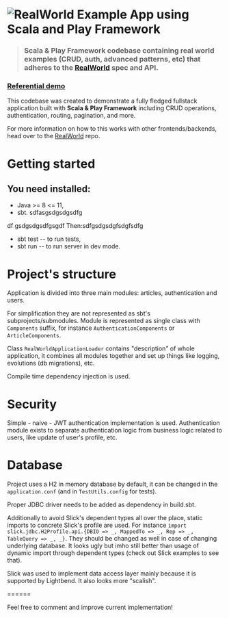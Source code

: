 # ![RealWorld Example App using Scala and Play Framework](logo.png)

> ### Scala & Play Framework codebase containing real world examples (CRUD, auth, advanced patterns, etc) that adheres to the [RealWorld](https://github.com/gothinkster/realworld) spec and API.

### [Referential demo](https://react-redux.realworld.io/)

This codebase was created to demonstrate a fully fledged fullstack application built with **Scala & Play Framework** including CRUD operations, authentication, routing, pagination, and more.

For more information on how to this works with other frontends/backends, head over to the [RealWorld](https://github.com/gothinkster/realworld) repo.

# Getting started

## You need installed:
 * Java >= 8 <= 11,
 * sbt.
sdfasgsdgsdgsdfg

df
gsdgsdgsdfgsgdf
Then:sdfgsdgsdgfsdgfsdfg
 * sbt test -- to run tests,
 * sbt run -- to run server in dev mode.

# Project's structure

Application is divided into three main modules: articles, authentication and users.

For simplification they are not represented as sbt's subprojects/submodules. Module is represented as single class with `Components` suffix,
for instance `AuthenticationComponents` or `ArticleComponents`.

Class `RealWorldApplicationLoader` contains "description" of whole application, it combines all modules together and set up
things like logging, evolutions (db migrations), etc.

Compile time dependency injection is used.

# Security

Simple - naive - JWT authentication implementation is used. Authentication module exists to separate authentication logic from business logic related to users, like update of user's profile, etc.

# Database

Project uses a H2 in memory database by default, it can be changed in the `application.conf` (and in `TestUtils.config` for tests).

Proper JDBC driver needs to be added as dependency in build.sbt.

Additionally to avoid Slick's dependent types all over the place, static imports to concrete Slick's profile are used.
For instance `import slick.jdbc.H2Profile.api.{DBIO => _, MappedTo => _, Rep => _, TableQuery => _, _}`. They should be changed as well in case of changing underlying database. It looks ugly but imho still better than usage of
dynamic import through dependent types (check out Slick examples to see that).

Slick was used to implement data access layer mainly because it is supported by Lightbend. It also looks more "scalish".

======

Feel free to comment and improve current implementation!

